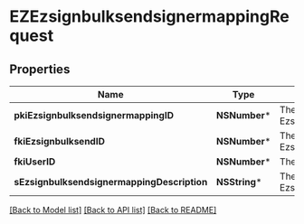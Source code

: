 # EZEzsignbulksendsignermappingRequest

## Properties
Name | Type | Description | Notes
------------ | ------------- | ------------- | -------------
**pkiEzsignbulksendsignermappingID** | **NSNumber*** | The unique ID of the Ezsignbulksendsignermapping | [optional] 
**fkiEzsignbulksendID** | **NSNumber*** | The unique ID of the Ezsignbulksend | 
**fkiUserID** | **NSNumber*** | The unique ID of the User | [optional] 
**sEzsignbulksendsignermappingDescription** | **NSString*** | The description of the Ezsignbulksendsignermapping | 

[[Back to Model list]](../README.md#documentation-for-models) [[Back to API list]](../README.md#documentation-for-api-endpoints) [[Back to README]](../README.md)


